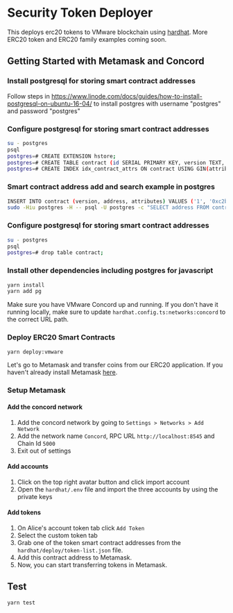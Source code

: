 # Security Token Deployer

This deploys erc20 tokens to VMware blockchain using [hardhat](https://hardhat.org/). More ERC20 token and ERC20 family examples coming soon.


## Getting Started with Metamask and Concord

### Install postgresql for storing smart contract addresses
Follow steps in https://www.linode.com/docs/guides/how-to-install-postgresql-on-ubuntu-16-04/ to install postgres with username "postgres" and password "postgres"

### Configure postgresql for storing smart contract addresses
```bash
su - postgres
psql
postgres=# CREATE EXTENSION hstore;
postgres=# CREATE TABLE contract (id SERIAL PRIMARY KEY, version TEXT, address TEXT, attributes hstore);
postgres=# CREATE INDEX idx_contract_attrs ON contract USING GIN(attributes);
```

### Smart contract address add and search example in postgres
```bash
INSERT INTO contract (version, address, attributes) VALUES ('1', '0xc2b3150D03A3320b6De3F3a3dD0fDA086C384eB5', 'name => "GenericSecurityToken"');
sudo -Hiu postgres -H -- psql -U postgres -c "SELECT address FROM contract WHERE attributes -> 'name' = 'GenericSecurityToken'"
```

### Configure postgresql for storing smart contract addresses
```bash
su - postgres
psql
postgres=# drop table contract;
```

### Install other dependencies including postgres for javascript
```bash
yarn install
yarn add pg
```

Make sure you have VMware Concord up and running.  If you don't have it running locally, make sure to update `hardhat.config.ts:networks:concord` to the correct URL path.

### Deploy ERC20 Smart Contracts
```bash
yarn deploy:vmware
```

Let's go to Metamask and transfer coins from our ERC20 application. If you haven't already install Metamask [here](https://metamask.io/).
### Setup Metamask
#### Add the concord network
1. Add the concord network by going to `Settings > Networks > Add Network`
1. Add the network name `Concord`, RPC URL `http://localhost:8545` and Chain Id `5000`
1. Exit out of settings
#### Add accounts
1. Click on the top right avatar button and click import account
1. Open the `hardhat/.env` file and import the three accounts by using the private keys

#### Add tokens
1. On Alice's account token tab click `Add Token`
1. Select the custom token tab
1. Grab one of the token smart contract addresses from the `hardhat/deploy/token-list.json` file.
1. Add this contract address to Metamask.
1. Now, you can start transferring tokens in Metamask.


## Test

```bash
yarn test
```
